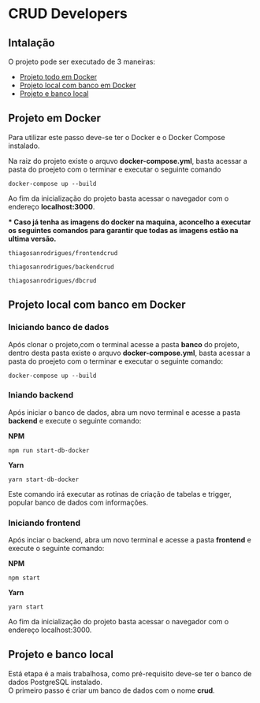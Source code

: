 <h1>CRUD Developers</h1>
<h2>Intalação</h2>
<p>O projeto pode ser executado de 3 maneiras:</p>
<ul>
  <li><a href='#projeto-docker'>Projeto todo em Docker</a></li> 
  <li><a href='#banco-local'>Projeto local com banco em Docker</a></li>
  <li><a href='#projeto-local'>Projeto e banco local</a></li>
</ul>

<h2 id='projeto-docker'>Projeto em Docker</h2>
<p>Para utilizar este passo deve-se ter o Docker e o Docker Compose instalado.</p> 
<p>Na raiz do projeto existe o arquvo <b>docker-compose.yml</b>, basta acessar a pasta do proejeto com o terminar e executar o seguinte comando</p>
<p><code>docker-compose up --build</code></p>
<p>Ao fim da inicialização do projeto basta acessar o navegador com o endereço <b>localhost:3000</b>.</p>
<p><b>* Caso já tenha as imagens do docker na maquina, aconcelho a executar os seguintes comandos para garantir que todas as imagens estão na ultima versão.</b></p>
<p><code>thiagosanrodrigues/frontendcrud</code><p/>
<p><code>thiagosanrodrigues/backendcrud</code><p/>
<p><code>thiagosanrodrigues/dbcrud</code><p/>

<h2 id='banco-local'>Projeto local com banco em Docker</h2>
<h3>Iniciando banco de dados</h3>
<p>Após clonar o projeto,com o terminal acesse a pasta <b>banco</b> do projeto, dentro desta pasta   existe o arquvo <b>docker-compose.yml</b>, basta acessar a pasta do proejeto com o terminar e executar o seguinte comando:</p>
<p><code>docker-compose up --build</code></p>

<h3>Iniando backend</h3>
<p>Após iniciar o banco de dados, abra um novo terminal e acesse a pasta <b>backend</b> e execute o seguinte comando:</p>
<p><b>NPM</b></p>
<p><code>npm run start-db-docker</code></p> 
<p><b>Yarn</b></p>
<p><code>yarn start-db-docker</code></p> 
<p>Este comando irá executar as rotinas de criação de tabelas e trigger, popular banco de dados com informações.</p>

<h3>Iniciando frontend</h3>
<p>Após inciar o backend, abra um novo terminal e acesse a pasta <b>frontend</b> e execute o seguinte comando:</p>
<p><b>NPM</b></p>
<p><code>npm start</code></p> 
<p><b>Yarn</b></p>
<p><code>yarn start</code></p>
<p>Ao fim da inicialização do projeto basta acessar o navegador com o endereço localhost:3000.</p>

<h2 id='projeto-local'>Projeto e banco local</h2>
<p>Está etapa é a mais trabalhosa, como pré-requisito deve-se ter o banco de dados PostgreSQL instalado.<br>
  O primeiro passo é criar um banco de dados com o nome <b>crud</b>.  
</p>
